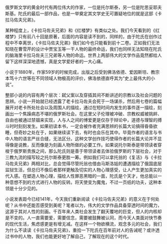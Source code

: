 俄罗斯文学的黄金时代有两位伟大的作家，一位是托尔斯泰，另一位是陀思妥耶夫斯基。陀氏的最后一部作品，也是一举奠定其文学史无可置疑地位的就是这部《卡拉马佐夫兄弟》。

某种程度上，《卡拉马佐夫兄弟》和《红楼梦》有类似之处。我们今天看到的《红楼梦》只有前八十回是原著，后面的内容是读不到的，同样的，由于陀氏在创作过程中不幸离世，《卡拉马佐夫兄弟》我们如今也只能看到前十二卷。正如我们无法知晓在曹雪芹的设计中贾宝玉等一干人物的最终命运，我们也同样无法知晓在陀氏的脑海里卡拉马佐夫三兄弟等人物的命运。世界上两部伟大的文学作品竟然都给人留下这样深深地遗憾，真是文学爱好者的一大心痛。

小说于1880年，作家59岁的时候完成，出版之后受到佛洛依德、爱因斯坦、教宗本笃十六世等在不同领域人物极高的评价，佛洛依德直呼其为“史上最伟大的小说”。

整部小说的内容有两个层次：弑父案以及穿插其间不断讲述的宗教以及社会问题的思辨。小说一开始就已经透露了老卡拉马佐夫会死于一场谋杀，然后用七卷的篇幅展开对老卡所处社会以及周围人的描绘，通过在短时间内发生的事件逐一描绘，刻画出一个焦躁病态不堪的俄罗斯社会。在这里父子伦理被冲破、宗教权威被挑衅、自由也被通过禁锢来实现，人与人之间的博爱更是仅存于辩论中，道德与理智的搏斗时时刻刻发生。如果初读本书，一定会被作者充满思辨的长篇大论搞得昏昏欲睡，但奇妙之处在于，如果继续读下去，有时也会乐在其中。毕竟作者的语言与书中人物的语言严丝合缝，无法区分。这种文学创作技巧使得作者的长篇大论并不显得像是说教，反而像是为刻画人物所做的必要工作。如果说托尔斯泰是带领读者穿梭于俄罗斯贵族之间，那么陀氏则是善于带领读者去体验俄罗斯的下层社会，对于三教九流的描写较之托尔斯泰更胜一筹。例如我们可以拿托翁的《复活》与《卡拉马佐夫兄弟》两相对比，总会觉得尽管托翁也借由马斯洛娃的遭遇描绘了俄国底层监狱生活，但总归不像后者那样更触及切实的人物心理感受，让人产生更加真实的代入感。在塑造人物心理，描绘人性罪恶黑暗的一面，陀氏是个天才，他总能以一种意想不到的方式进行人物的反转。将天使变为魔鬼，不过一页纸的功夫，这种本领是十分少见的。

小说发表距今已经141年，今天我们重新阅读《卡拉马佐夫兄弟》的意义在于何处呢？从书中还能否感受到美呢？笔者以为，伟大的文学作品具备穿透时间的魔力，这源于其对人性的刻画。千百年来人类社会发生了翻天覆地的巨变，但人的内核却是不变的。人一直需要爱，需要信念，需要被鼓舞被认同，而今天人类面对快节奏的现代生活，焦虑感更是有增无减。在这样一个物欲横流，观念多元的社会，我们为什么不读读《卡拉马佐夫兄弟》，重拾一下陀氏在百年前对人的告诫呢？或许透过书中的人物，我们也能更好地了解自己，了解现在的这个时代。